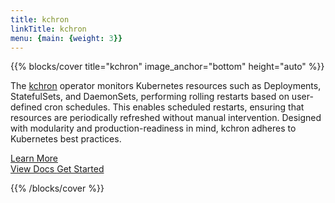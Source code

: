 ```yaml
---
title: kchron
linkTitle: kchron
menu: {main: {weight: 3}}
---
```


{{% blocks/cover title="kchron" image_anchor="bottom" height="auto" %}}

The [kchron](https://github.com/opsground/kchron) operator monitors Kubernetes resources such as Deployments, StatefulSets, and DaemonSets, performing rolling restarts based on user-defined cron schedules. This enables scheduled restarts, ensuring that resources are periodically refreshed without manual intervention. Designed with modularity and production-readiness in mind, kchron adheres to Kubernetes best practices.

<div class="mt-5">
  <a class="btn btn-lg btn-primary me-3 mb-4" href="/docs/kchron/">
    Learn More <i class="fas fa-arrow-alt-circle-right ms-2"></i>
  </a>
</div>

<div class="mt-6 text-center space-y-4 md:space-x-4 md:space-y-0">
  <a href="https://github.com/opsground/kchron" 
     class="btn px-7 py-3 cursor-pointer inline-block font-extrabold text-center text-xl border-transparent border-solid rounded-full appearance-none transition-all ease-linear bg-success border border-success text-white hover:bg-success-dark hover:border-success-dark hover:text-white hover:shadow-success w-full mt-8 md:w-auto"> 
    View Docs 
  </a>
  <a href="https://github.com/opsground/kchron/blob/master/README.md" 
     class="btn px-7 py-3 cursor-pointer inline-block font-extrabold text-center text-xl border-transparent border-solid rounded-full appearance-none transition-all ease-linear bg-warning border border-warning text-white hover:bg-warning-dark hover:border-warning-dark hover:text-white w-full mt-8 md:w-auto"> 
    Get Started 
  </a>
</div>

{{% /blocks/cover %}}

